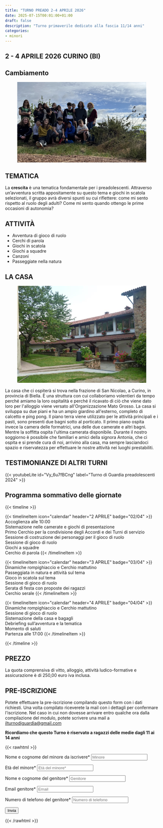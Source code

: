 ```yaml
---
title: "TURNO PREADO 2-4 APRILE 2026"
date: 2025-07-15T00:01:00+01:00
draft: false
description: "Turno primaverile dedicato alla fascia 11/14 anni"
categories:
- minori
---
```



## 2 - 4 APRILE 2026 CURINO (BI)

## Cambiamento
<figure>
      <img class=responsive-image src="turnopreado.jpeg" alt="Persone giocano al tavolo" />
</figure>

## TEMATICA

La **crescita** è una tematica fondamentale per i preadolescenti.
Attraverso un’avventura scritta appositamente su questo tema e giochi in scatola selezionati, il gruppo avrà diversi spunti su cui riflettere: come mi sento rispetto al ruolo degli adulti? Come mi sento quando ottengo le prime occasioni di autonomia?

## ATTIVITÀ

- Avventura di gioco di ruolo
- Cerchi di parola
- Giochi in scatola
- Giochi a squadre
- Canzoni
- Passeggiate nella natura

## LA CASA

<figure>
      <img class=responsive-image src="casa.jpg" alt="Casa con giardino" />
</figure>

La casa che ci ospiterà si trova nella frazione di San Nicolao, a Curino, in provincia di Biella. È una struttura con cui collaboriamo volentieri da tempo perché amiamo la loro ospitalità e perché il ricavato di ciò che viene dato loro per l'alloggio viene versato all'Organizzazione Mato Grosso. La casa si sviluppa su due piani e ha un ampio giardino all'esterno, completo di calcetto e ping pong. Il piano terra viene utilizzato per le attività principali e i pasti, sono presenti due bagni sotto al porticato. Il primo piano ospita invece la camera delle formatrici, una delle due camerate e altri bagni. Mentre la soffitta ospita l'ultima camerata disponibile. Durante il nostro soggiorno è possibile che familiari e amici della signora Antonia, che ci ospita e si prende cura di noi, arrivino alla casa, ma sempre lasciandoci spazio e riservatezza per effettuare le nostre attività nei luoghi prestabiliti.


 ## TESTIMONIANZE DI ALTRI TURNI
 
{{< youtubeLite id="Vy_6u7fBCng"  label="Turno di Guardia preadolescenti 2024" >}}

 ## Programma sommativo delle giornate

{{< timeline >}}

{{< timelineItem icon="calendar" header="2 APRILE" badge="02/04" >}}
Accoglienza alle 10:00<br>
Sistemazione nelle camerate e giochi di presentazione<br>
Primo Cerchio per la condivisione degli Accordi e dei Turni di servizio<br>
Sessione di costruzione dei personaggi per il gioco di ruolo<br>
Sessione di gioco di ruolo<br>
Giochi a squadre<br>
Cerchio di parola
{{< /timelineItem >}}

{{< timelineItem icon="calendar" header="3 APRILE" badge="03/04" >}}
Dinamiche rompighiaccio e Cerchio mattutino<br>
Passeggiata in natura e attività sul tema<br>
Gioco in scatola sul tema<br>
Sessione di gioco di ruolo<br>
Serata di festa con proposte dei ragazzi<br>
Cerchio serale
{{< /timelineItem >}}

{{< timelineItem icon="calendar" header="4 APRILE" badge="04/04" >}}
Dinamiche rompighiaccio e Cerchio mattutino<br>
Sessione di gioco di ruolo<br>
Sistemazione della casa e bagagli<br> 
Debriefing sull’avventura e la tematica<br> 
Momento di saluti<br> 
Partenza alle 17:00
{{< /timelineItem >}}


{{< /timeline >}}


## PREZZO
La quota comprensiva di vitto, alloggio, attività ludico-formative e assicurazione è di 250,00 euro iva inclusa.


## PRE-ISCRIZIONE
Potete effettuare la pre-iscrizione compilando questo form con i dati richiesti. Una volta compilato riceverete la mail con i dettagli per confermare l'iscrizione. Nel caso in cui non dovesse arrivare entro qualche ora dalla compilazione del modulo, potete scrivere una mail a ilturnodiguardia@gmail.com

**Ricordiamo che questo Turno è riservato a ragazzi delle medie dagli 11 ai 14 anni**

{{< rawhtml >}}
<form action="https://docs.google.com/forms/d/e/1FAIpQLSfkdWrLBRavxSyciGbgLbApXoa9ec5JOK_fmWP2qvV1QYyO6A/formResponse" method="post" target="hidden_iframe" onsubmit="submitted=true">
  <label>Nome e cognome del minore da iscrivere*</label>
        <input type="text" placeholder="Minore" class="form-input" name="entry.1765439111" required>

  <label>Età del minore*</label>
        <input type="text" placeholder="Età del minore*" class="form-input" name="entry.1623645537" required>

  <label>Nome e cognome del genitore*</label>
        <input type="text" placeholder="Genitore" class="form-input" name="entry.11285889" required>

  <label>Email genitore*</label>
        <input type="email" placeholder="Email" class="form-input" name="entry.72042641" required>

  <label>Numero di telefono del genitore*</label>
        <input type="text" placeholder="Numero di telefono" class="form-input" name="entry.721369235" required>

   <button type="submit">Invia</button>
</form>
{{< /rawhtml >}}
